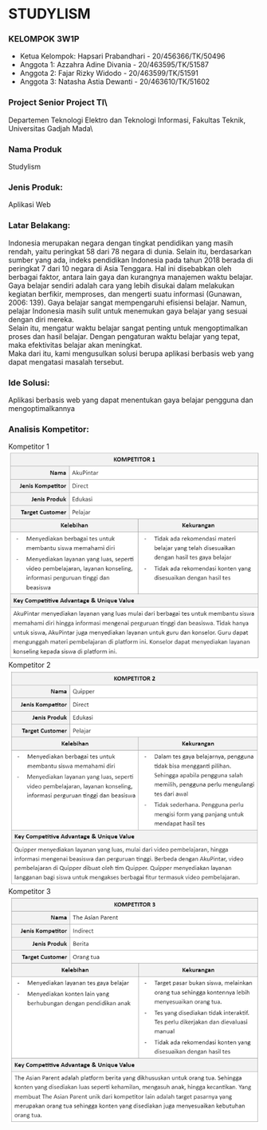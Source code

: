 # STUDYLISM

### KELOMPOK 3W1P
* Ketua Kelompok: Hapsari Prabandhari - 20/456366/TK/50496
* Anggota 1: Azzahra Adine Divania - 20/463595/TK/51587
* Anggota 2: Fajar Rizky Widodo - 20/463599/TK/51591
* Anggota 3: Natasha Astia Dewanti - 20/463610/TK/51602

### Project Senior Project TI\
Departemen Teknologi Elektro dan Teknologi Informasi, Fakultas Teknik, Universitas Gadjah Mada\

### Nama Produk
Studylism

### Jenis Produk:
Aplikasi Web

### Latar Belakang:
Indonesia merupakan negara dengan tingkat pendidikan yang masih rendah, yaitu peringkat 58 dari 78 negara di dunia. Selain itu, berdasarkan sumber yang ada, indeks pendidikan Indonesia pada tahun 2018 berada di peringkat 7 dari 10 negara di Asia Tenggara. Hal ini disebabkan oleh berbagai faktor, antara lain gaya dan kurangnya  manajemen waktu belajar. Gaya belajar sendiri adalah cara yang lebih disukai dalam melakukan kegiatan berfikir, memproses, dan mengerti suatu informasi (Gunawan, 2006: 139). Gaya belajar sangat mempengaruhi efisiensi belajar. Namun, pelajar Indonesia masih sulit untuk menemukan gaya belajar yang sesuai dengan diri mereka.\
Selain itu, mengatur waktu belajar sangat penting untuk mengoptimalkan proses dan hasil belajar. Dengan pengaturan waktu belajar yang tepat, maka efektivitas belajar akan meningkat.\
Maka dari itu, kami mengusulkan solusi berupa aplikasi berbasis web yang dapat mengatasi masalah tersebut.

### Ide Solusi:
Aplikasi berbasis web yang dapat menentukan gaya belajar pengguna dan mengoptimalkannya

### Analisis Kompetitor:
Kompetitor 1\
![Kompetitor 1](https://github.com/Hapsarip/studylism/blob/main/img/kompetitor-1.png?raw=true)
Kompetitor 2\
![Kompetitor 2](https://github.com/Hapsarip/studylism/blob/main/img/kompetitor-2.png?raw=true)
Kompetitor 3\
![Kompetitor 3](https://github.com/Hapsarip/studylism/blob/main/img/kompetitor-3.png?raw=true)
